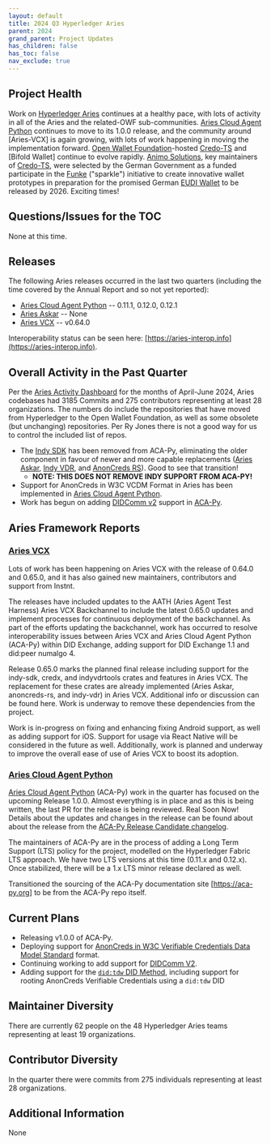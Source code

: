 ```yaml
---
layout: default
title: 2024 Q3 Hyperledger Aries
parent: 2024
grand_parent: Project Updates
has_children: false
has_toc: false
nav_exclude: true
---
```


## Project Health

Work on [Hyperledger Aries] continues at a healthy pace, with lots of activity
in all of the Aries and the related-OWF sub-communities. [Aries Cloud Agent
Python] continues to move to its 1.0.0 release, and the community around
[Aries-VCX] is again growing, with lots of work happening in moving the
implementation forward. [Open Wallet Foundation]-hosted [Credo-TS] and [Bifold
Wallet] continue to evolve rapidly. [Animo Solutions], key maintainers of
[Credo-TS], were selected by the German Government as a funded participate in
the [Funke] ("sparkle") initiative to create innovative wallet prototypes in
preparation for the promised German [EUDI Wallet] to be released by 2026.
Exciting times!

[Funke]: https://www.sprind.org/en/challenges/eudi-wallet-prototypes/
[Animo Solutions]: https://animo.id/
[EUDI Wallet]: https://digital-strategy.ec.europa.eu/en/policies/eudi-wallet-implementation

[Hyperledger Aries]: https://www.hyperledger.org/projects/aries
[Credo-TS]: https://github.com/openwallet-foundation/credo-ts
[Aries Cloud Agent Python]: https://github.com/hyperledger/aries-cloudagent-python
[Aries VCX]: https://github.com/hyperledger/aries-vcx
[Open Wallet Foundation]: https://openwallet.foundation/
[Indy VDR]: https://github.com/hyperledger/indy-vdr
[AnonCreds RS]: https://github.com/hyperledger/anoncreds-rs

## Questions/Issues for the TOC

None at this time.

## Releases

The following Aries releases occurred in the last two quarters (including the
time covered by the Annual Report and so not yet reported):

- [Aries Cloud Agent Python] -- 0.11.1, 0.12.0, 0.12.1
- [Aries Askar] -- None
- [Aries VCX] -- v0.64.0

Interoperability status can be seen
here: [https://aries-interop.info](https://aries-interop.info).

## Overall Activity in the Past Quarter

Per the [Aries Activity Dashboard] for the months of April-June 2024, Aries
codebases had 3185 Commits and 275 contributors representing at least 28
organizations.  The numbers do include the repositories
that have moved from Hyperledger to the Open Wallet Foundation, as well as some
obsolete (but unchanging) repositories. Per Ry Jones there is not a good way for
us to control the included list of repos.

[Aries Activity Dashboard]: https://insights.lfx.linuxfoundation.org/foundation/lf-decentralized-trust/overview/github?project=aries&routedFrom=Github&bestPractice=false&dateFilters=Last%20Quarter&dateRange=2024-04-01%20to%202024-06-30&compare=PP&granularity=week&hideBots=true

- The [Indy SDK] has been removed from ACA-Py, eliminating the older component in favour of newer and more capable
  replacements ([Aries Askar], [Indy VDR], and [AnonCreds RS]). Good to see that
  transition!
  - **NOTE: THIS DOES NOT REMOVE INDY SUPPORT FROM ACA-PY!**
- Support for AnonCreds in W3C VCDM Format in Aries has been implemented in [Aries Cloud Agent Python].
- Work has begun on adding [DIDComm v2] support in [ACA-Py].

[Aries Askar]: https://github.com/hyperledger/aries-askar
[Indy SDK]: https://github.com/hyperledger/indy-sdk
[DIDComm v2]: https://identity.foundation/didcomm-messaging/spec/
[ACA-Py]: https://aca-py.org

## Aries Framework Reports

### [Aries VCX]

Lots of work has been happening on Aries VCX with the release of 0.64.0 and
0.65.0, and it has also gained new maintainers, contributors and support from
Instnt.

The releases have included updates to the AATH (Aries Agent Test Harness) Aries
VCX Backchannel to include the latest 0.65.0 updates and implement processes for
continuous deployment of the backchannel. As part of the efforts updating the
backchannel, work has occurred to resolve interoperability issues between Aries
VCX and Aries Cloud Agent Python (ACA-Py) within DID Exchange, adding support
for DID Exchange 1.1 and did:peer numalgo 4.

Release 0.65.0 marks the planned final release including support for the
indy-sdk, credx, and indyvdrtools crates and features in Aries VCX. The
replacement for these crates are already implemented (Aries Askar, anoncreds-rs,
and indy-vdr) in Aries VCX. Additional info or discussion can be found here.
Work is underway to remove these dependencies from the project.

Work is in-progress on fixing and enhancing fixing Android support, as well as
adding support for iOS. Support for usage via React Native will be considered in
the future as well. Additionally, work is planned and underway to improve the
overall ease of use of Aries VCX to boost its adoption.

### [Aries Cloud Agent Python]

[Aries Cloud Agent Python] (ACA-Py) work in the quarter has focused on the
upcoming Release 1.0.0. Almost everything is in place and as this is being
written, the last PR for the release is being reviewed. Real Soon Now! Details
about the updates and changes in the release can be found about about the
release from the [ACA-Py Release Candidate changelog].

The maintainers of ACA-Py are in the process of adding a Long Term Support (LTS)
policy for the project, modelled on the Hyperledger Fabric LTS approach. We have
two LTS versions at this time (0.11.x and 0.12.x). Once stabilized, there will
be a 1.x LTS minor release declared as well.

Transitioned the sourcing of the ACA-Py documentation site [https://aca-py.org]
to be from the ACA-Py repo itself.

[https://aca-py.org]: https://aca-py.org

[ACA-Py Release Candidate changelog]: https://github.com/hyperledger/aries-cloudagent-python/blob/main/CHANGELOG.md

## Current Plans

- Releasing v1.0.0 of ACA-Py.
- Deploying support for [AnonCreds in W3C Verifiable Credentials Data Model Standard] format.
- Continuing working to add support for [DIDComm V2].
- Adding support for the [`did:tdw` DID Method], including support for rooting AnonCreds Verifiable Credentials using a `did:tdw` DID

[AnonCreds in W3C Verifiable Credentials Data Model Standard]: https://marketplace.digital.gov.bc.ca/opportunities/code-with-us/7afcbd7c-2bbc-41ed-bf27-b6ba6e2903c5
[`did:tdw` DID Method]: https://bcgov.github.io/trustdidweb/

## Maintainer Diversity

There are currently 62 people on the 48 Hyperledger Aries teams representing at least 19 organizations.

## Contributor Diversity

In the quarter there were commits from 275 individuals representing at least 28 organizations.

## Additional Information

None
